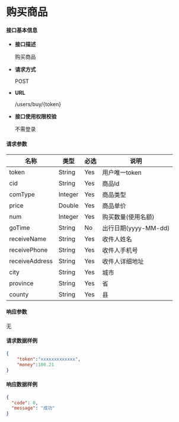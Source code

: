 # 购买商品

#### **接口基本信息**

* **接口描述**

  购买商品

* **请求方式**

  POST

* **URL**

  /users/buy/{token}

* **接口使用权限校验**

  不需登录

#### **请求参数**

| 名称 | 类型 | 必选 | 说明 |
| --- | --- | --- | --- |
| token | String | Yes | 用户唯一token |
| cid | String | Yes | 商品Id |
| comType | Integer | Yes | 商品类型 |
| price | Double | Yes | 商品单价 |
| num | Integer | Yes | 购买数量(使用名额) |
| goTime | String | No | 出行日期(yyyy-MM-dd) |
| receiveName | String | Yes | 收件人姓名 |
| receivePhone | String | Yes | 收件人手机号 |
| receiveAddress | String | Yes | 收件人详细地址 |
| city | String | Yes | 城市 |
| province | String | Yes | 省 |
| county | String | Yes | 县 |

#### **响应参数**

无



#### **请求数据样例**

```json
{
    "token":"xxxxxxxxxxxxx",
    "money":100.21
}
```

#### **响应数据样例**

```json
{
  "code": 0,
  "message": "成功"
}
```



